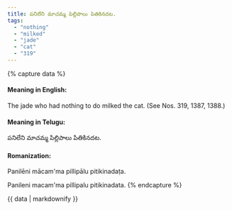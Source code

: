 ```yaml
---
title: పనిలేని మాచమ్మ పిల్లిపాలు పితికినదట.
tags:
  - "nothing"
  - "milked"
  - "jade"
  - "cat"
  - "319"
---
```


{% capture data %}
#### Meaning in English:
The jade who had nothing to do milked the cat.
(See Nos. 319, 1387, 1388.)

#### Meaning in Telugu:
పనిలేని మాచమ్మ పిల్లిపాలు పితికినదట.

#### Romanization:
Panilēni mācam'ma pillipālu pitikinadaṭa.

Panileni macam'ma pillipalu pitikinadata.
{% endcapture %}

{{ data | markdownify }}

